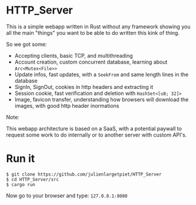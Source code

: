# HTTP_Server

This is a simple webapp written in Rust without any framework showing you all the main "things" you want to be able to do written this kink of thing.

So we got some:

- Accepting clients, basic TCP, and multithreading
- Account creation, custom concurrent database, learning about `Arc<Mutex<File>>`
- Update infos, fast updates, with a `SeekFrom` and same length lines in the database
- SignIn, SignOut, cookies in http headers and extracting it
- Session cookie, fast verification and deletion with `HashSet<[u8; 32]>`
- Image, favicon transfer, understanding how browsers will download the images, with good http header inormations

Note:

This webapp architecture is based on a SaaS, with a potential paywall to request some work to do internally or to another server with custom API's.

# Run it

```
$ git clone https://github.com/julienlargetpiet/HTTP_Server
$ cd HTTP_Server/src
$ cargo run
```

Now go to your browser and type: `127.0.0.1:8080`



